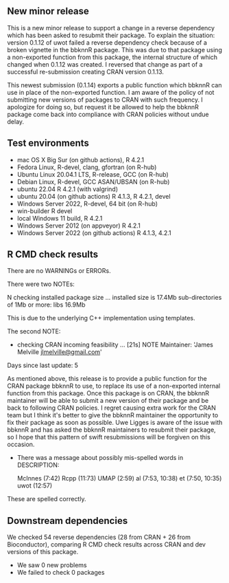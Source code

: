 ## New minor release

This is a new minor release to support a change in a reverse dependency which
has been asked to resubmit their package. To explain the situation: version
0.1.12 of uwot failed a reverse dependency check because of a broken vignette in
the bbknnR package. This was due to that package using a non-exported function
from this package, the internal structure of which changed when 0.1.12 was
created. I reversed that change as part of a successful re-submission creating
CRAN version 0.1.13.

This newest submission (0.1.14) exports a public function which bbknnR can use
in place of the non-exported function. I am aware of the policy of not
submitting new versions of packages to CRAN with such frequency. I apologize for
doing so, but request it be allowed to help the bbknnR package come back into
compliance with CRAN policies without undue delay.

## Test environments

* mac OS X Big Sur (on github actions), R 4.2.1
* Fedora Linux, R-devel, clang, gfortran (on R-hub)
* Ubuntu Linux 20.04.1 LTS, R-release, GCC (on R-hub)
* Debian Linux, R-devel, GCC ASAN/UBSAN (on R-hub)
* ubuntu 22.04 R 4.2.1 (with valgrind)
* ubuntu 20.04 (on github actions) R 4.1.3, R 4.2.1, devel
* Windows Server 2022, R-devel, 64 bit (on R-hub)
* win-builder R devel
* local Windows 11 build, R 4.2.1
* Windows Server 2012 (on appveyor) R 4.2.1
* Windows Server 2022 (on github actions) R 4.1.3, 4.2.1

## R CMD check results

There are no WARNINGs or ERRORs.

There were two NOTEs:

N  checking installed package size ...
     installed size is 17.4Mb
     sub-directories of 1Mb or more:
       libs  16.9Mb

This is due to the underlying C++ implementation using templates.

The second NOTE:

* checking CRAN incoming feasibility ... [21s] NOTE
Maintainer: 'James Melville <jlmelville@gmail.com>'

Days since last update: 5

As mentioned above, this release is to provide a public function for the CRAN
package bbknnR to use, to replace its use of a non-exported internal function
from this package. Once this package is on CRAN, the bbknnR maintainer will be
able to submit a new version of their package and be back to following CRAN
policies. I regret causing extra work for the CRAN team but I think it's better
to give the bbknnR maintainer the opportunity to fix their package as soon as
possible. Uwe Ligges is aware of the issue with bbknnR and has asked the bbknnR
maintainers to resubmit their package, so I hope that this pattern of swift
resubmissions will be forgiven on this occasion.

* There was a message about possibly mis-spelled words in DESCRIPTION:
  
  McInnes (7:42)
  Rcpp (11:73)
  UMAP (2:59)
  al (7:53, 10:38)
  et (7:50, 10:35)
  uwot (12:57)
     
These are spelled correctly.

## Downstream dependencies

We checked 54 reverse dependencies (28 from CRAN + 26 from Bioconductor), 
comparing R CMD check results across CRAN and dev versions of this package.

 * We saw 0 new problems
 * We failed to check 0 packages
